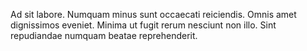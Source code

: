 Ad sit labore. Numquam minus sunt occaecati reiciendis. Omnis amet dignissimos eveniet. Minima ut fugit rerum nesciunt non illo. Sint repudiandae numquam beatae reprehenderit.